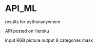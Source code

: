 # API_ML
results for pythonanywhere

API posted on Heroku

input RGB picture output 8 categories mask
